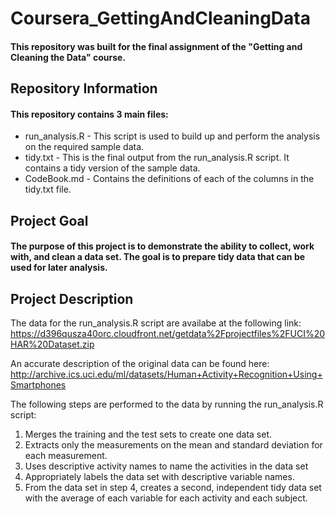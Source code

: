 # Coursera_GettingAndCleaningData
#### This repository was built for the final assignment of the "Getting and Cleaning the Data" course.

## Repository Information
#### This repository contains 3 main files:
- run_analysis.R - This script is used to build up and perform the analysis on the required sample data.
- tidy.txt - This is the final output from the run_analysis.R script. It contains a tidy version of the sample data.
- CodeBook.md - Contains the definitions of each of the columns in the tidy.txt file.

## Project Goal
#### The purpose of this project is to demonstrate the ability to collect, work with, and clean a data set. The goal is to prepare tidy data that can be used for later analysis. 

## Project Description
The data for the run_analysis.R script are availabe at the following link:
https://d396qusza40orc.cloudfront.net/getdata%2Fprojectfiles%2FUCI%20HAR%20Dataset.zip

An accurate description of the original data can be found here:
http://archive.ics.uci.edu/ml/datasets/Human+Activity+Recognition+Using+Smartphones

The following steps are performed to the data by running the run_analysis.R script:

1. Merges the training and the test sets to create one data set.
2. Extracts only the measurements on the mean and standard deviation for each measurement.
3. Uses descriptive activity names to name the activities in the data set
4. Appropriately labels the data set with descriptive variable names.
5. From the data set in step 4, creates a second, independent tidy data set with the average of each variable for each activity and each subject.
